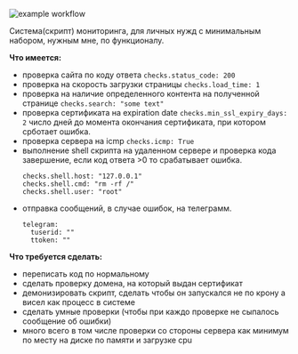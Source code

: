 ![example workflow](https://github.com/akrush24/kmon/actions/workflows/main.yml/badge.svg)

Система(скрипт) мониторинга, для личных нужд с минимальным набором, нужным мне, по функционалу.

**Что имеется:**

* проверка сайта по коду ответа
  `checks.status_code: 200`
* проверка на скорость загрузки страницы
  `checks.load_time: 1`
* проверка на наличие определенного контента на полученной странице
  `checks.search: "some text"`
* проверка сертификата на expiration date
  `checks.min_ssl_expiry_days: 2` число дней до момента окончания сертификата, при котором срботает ошибка.
* проверка сервера на icmp
  `checks.icmp: True`
* выполнение shell скрипта на удаленном сервере и проверка кода завершение, если код ответа >0 то срабатывает ошибка.
  ```
  checks.shell.host: "127.0.0.1"
  checks.shell.cmd: "rm -rf /"
  checks.shell.user: "root"
  ```
* отправка сообщений, в случае ошибок, на телеграмм.
  ```
  telegram:
    tuserid: ""
    ttoken: ""
  ```

**Что требуется сделать:**

* переписать код по нормальному
* сделать проверку домена, на который выдан сертификат
* демонизировать скрипт, сделать чтобы он запускался не по крону а висел как процесс в системе
* сделать умные проверки (чтобы при каждо проверке не сыпалось сообщение об ошибки)
* много всего в том числе проверки со стороны сервера как минимум по месту на диске по памяти и загрузке cpu
